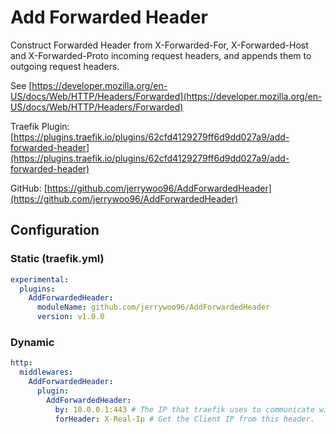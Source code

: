 # Add Forwarded Header
Construct Forwarded Header from X-Forwarded-For, X-Forwarded-Host and X-Forwarded-Proto incoming request headers, and appends them to outgoing request headers.

See [https://developer.mozilla.org/en-US/docs/Web/HTTP/Headers/Forwarded](https://developer.mozilla.org/en-US/docs/Web/HTTP/Headers/Forwarded)

Traefik Plugin: [https://plugins.traefik.io/plugins/62cfd4129279ff6d9dd027a9/add-forwarded-header](https://plugins.traefik.io/plugins/62cfd4129279ff6d9dd027a9/add-forwarded-header)

GitHub: [https://github.com/jerrywoo96/AddForwardedHeader](https://github.com/jerrywoo96/AddForwardedHeader)

## Configuration

### Static (traefik.yml)
```yaml
experimental:
  plugins:
    AddForwardedHeader:
      moduleName: github.com/jerrywoo96/AddForwardedHeader
      version: v1.0.0
```

### Dynamic
```yaml
http:
  middlewares:
    AddForwardedHeader:
      plugin:
        AddForwardedHeader:
          by: 10.0.0.1:443 # The IP that traefik uses to communicate with the destination server.
          forHeader: X-Real-Ip # Get the Client IP from this header.
```
